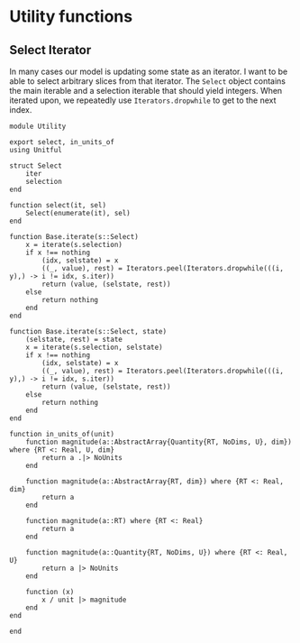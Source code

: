 # Utility functions

## Select Iterator
In many cases our model is updating some state as an iterator. I want to be able to select arbitrary slices from that iterator. The `Select` object contains the main iterable and a selection iterable that should yield integers. When iterated upon, we repeatedly use `Iterators.dropwhile` to get to the next index.

``` {.julia file=src/Utility.jl}
module Utility

export select, in_units_of
using Unitful

struct Select
    iter
    selection
end

function select(it, sel)
    Select(enumerate(it), sel)
end

function Base.iterate(s::Select)
    x = iterate(s.selection)
    if x !== nothing
        (idx, selstate) = x
        ((_, value), rest) = Iterators.peel(Iterators.dropwhile(((i, y),) -> i != idx, s.iter))
        return (value, (selstate, rest))
    else
        return nothing
    end
end

function Base.iterate(s::Select, state)
    (selstate, rest) = state
    x = iterate(s.selection, selstate)
    if x !== nothing
        (idx, selstate) = x
        ((_, value), rest) = Iterators.peel(Iterators.dropwhile(((i, y),) -> i != idx, s.iter))
        return (value, (selstate, rest))
    else
        return nothing
    end
end

function in_units_of(unit)
    function magnitude(a::AbstractArray{Quantity{RT, NoDims, U}, dim}) where {RT <: Real, U, dim}
        return a .|> NoUnits
    end

    function magnitude(a::AbstractArray{RT, dim}) where {RT <: Real, dim}
        return a
    end

    function magnitude(a::RT) where {RT <: Real}
        return a
    end

    function magnitude(a::Quantity{RT, NoDims, U}) where {RT <: Real, U}
        return a |> NoUnits
    end

    function (x)
        x / unit |> magnitude
    end
end

end
```
